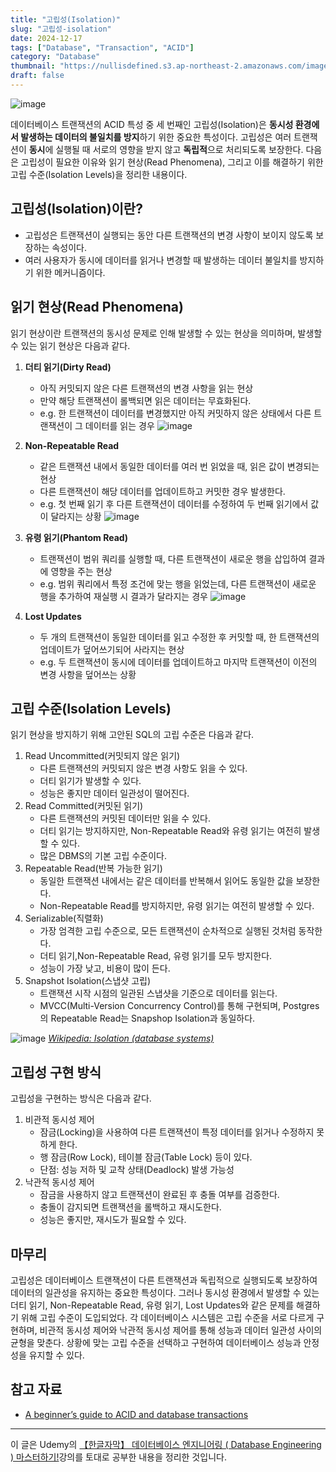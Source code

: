 ```yaml
---
title: "고립성(Isolation)"
slug: "고립성-isolation"
date: 2024-12-17
tags: ["Database", "Transaction", "ACID"]
category: "Database"
thumbnail: "https://nullisdefined.s3.ap-northeast-2.amazonaws.com/images/98f9ddf7db0683bb64d464f595df87f7.png"
draft: false
---
```

![image](https://nullisdefined.s3.ap-northeast-2.amazonaws.com/images/98f9ddf7db0683bb64d464f595df87f7.png)


데이터베이스 트랜잭션의 ACID 특성 중 세 번째인 고립성(Isolation)은 **동시성 환경에서 발생하는 데이터의 불일치를 방지**하기 위한 중요한 특성이다. 고립성은 여러 트랜잭션이 **동시**에 실행될 때 서로의 영향을 받지 않고 **독립적**으로 처리되도록 보장한다. 다음은 고립성이 필요한 이유와 읽기 현상(Read Phenomena), 그리고 이를 해결하기 위한 고립 수준(Isolation Levels)을 정리한 내용이다.

## 고립성(Isolation)이란?
- 고립성은 트랜잭션이 실행되는 동안 다른 트랜잭션의 변경 사항이 보이지 않도록 보장하는 속성이다.
- 여러 사용자가 동시에 데이터를 읽거나 변경할 때 발생하는 데이터 불일치를 방지하기 위한 메커니즘이다.

## 읽기 현상(Read Phenomena)
읽기 현상이란 트랜잭션의 동시성 문제로 인해 발생할 수 있는 현상을 의미하며, 발생할 수 있는 읽기 현상은 다음과 같다.

1. **더티 읽기(Dirty Read)**
	- 아직 커밋되지 않은 다른 트랜잭션의 변경 사항을 읽는 현상
	- 만약 해당 트랜잭션이 롤백되면 읽은 데이터는 무효화된다.
	- e.g. 한 트랜잭션이 데이터를 변경했지만 아직 커밋하지 않은 상태에서 다른 트랜잭션이 그 데이터를 읽는 경우
![image](https://nullisdefined.s3.ap-northeast-2.amazonaws.com/images/866976c64b306718cc6865d69fc5d49d.png)

2. **Non-Repeatable Read**
	- 같은 트랜잭션 내에서 동일한 데이터를 여러 번 읽었을 때, 읽은 값이 변경되는 현상
	- 다른 트랜잭션이 해당 데이터를 업데이트하고 커밋한 경우 발생한다.
	- e.g. 첫 번째 읽기 후 다른 트랜잭션이 데이터를 수정하여 두 번째 읽기에서 값이 달라지는 상황
![image](https://nullisdefined.s3.ap-northeast-2.amazonaws.com/images/af343141e7f86efff00797fbbd4e029c.png)

3. **유령 읽기(Phantom Read)**
	- 트랜잭션이 범위 쿼리를 실행할 때, 다른 트랜잭션이 새로운 행을 삽입하여 결과에 영향을 주는 현상
	- e.g. 범위 쿼리에서 특정 조건에 맞는 행을 읽었는데, 다른 트랜잭션이 새로운 행을 추가하여 재실행 시 결과가 달라지는 경우
![image](https://nullisdefined.s3.ap-northeast-2.amazonaws.com/images/d4d44ac5ae4f26aa2b0ecc6f5c907591.png)

4. **Lost Updates**
	- 두 개의 트랜잭션이 동일한 데이터를 읽고 수정한 후 커밋할 때, 한 트랜잭션의 업데이트가 덮어쓰기되어 사라지는 현상
	- e.g. 두 트랜잭션이 동시에 데이터를 업데이트하고 마지막 트랜잭션이 이전의 변경 사항을 덮어쓰는 상황

## 고립 수준(Isolation Levels)
읽기 현상을 방지하기 위해 고안된 SQL의 고립 수준은 다음과 같다.
1. Read Uncommitted(커밋되지 않은 읽기)
	- 다른 트랜잭션의 커밋되지 않은 변경 사항도 읽을 수 있다.
	- 더티 읽기가 발생할 수 있다.
	- 성능은 좋지만 데이터 일관성이 떨어진다.
2. Read Committed(커밋된 읽기)
	- 다른 트랜잭션의 커밋된 데이터만 읽을 수 있다.
	- 더티 읽기는 방지하지만, Non-Repeatable Read와 유령 읽기는 여전히 발생할 수 있다.
	- 많은 DBMS의 기본 고립 수준이다.
3. Repeatable Read(반복 가능한 읽기)
	- 동일한 트랜잭션 내에서는 같은 데이터를 반복해서 읽어도 동일한 값을 보장한다.
	- Non-Repeatable Read를 방지하지만, 유령 읽기는 여전히 발생할 수 있다.
4. Serializable(직렬화)
	- 가장 엄격한 고립 수준으로, 모든 트랜잭션이 순차적으로 실행된 것처럼 동작한다.
	- 더티 읽기,Non-Repeatable Read, 유령 읽기를 모두 방지한다.
	- 성능이 가장 낮고, 비용이 많이 든다.
5. Snapshot Isolation(스냅샷 고립)
	- 트랜잭션 시작 시점의 일관된 스냅샷을 기준으로 데이터를 읽는다.
	- MVCC(Multi-Version Concurrency Control)를 통해 구현되며, Postgres의 Repeatable Read는 Snapshop Isolation과 동일하다.

![image](https://nullisdefined.s3.ap-northeast-2.amazonaws.com/images/3bf9f4f0310b87cd2beb245bb34d52e8.png)
*[Wikipedia: Isolation (database systems)](https://en.wikipedia.org/wiki/Isolation_(database_systems))*

## 고립성 구현 방식
고립성을 구현하는 방식은 다음과 같다.
1. 비관적 동시성 제어
	- 잠금(Locking)을 사용하여 다른 트랜잭션이 특정 데이터를 읽거나 수정하지 못하게 한다.
	- 행 잠금(Row Lock), 테이블 잠금(Table Lock) 등이 있다.
	- 단점: 성능 저하 및 교착 상태(Deadlock) 발생 가능성
2. 낙관적 동시성 제어
	- 잠금을 사용하지 않고 트랜잭션이 완료된 후 충돌 여부를 검증한다.
	- 충돌이 감지되면 트랜잭션을 롤백하고 재시도한다.
	- 성능은 좋지만, 재시도가 필요할 수 있다.

## 마무리
고립성은 데이터베이스 트랜잭션이 다른 트랜잭션과 독립적으로 실행되도록 보장하여 데이터의 일관성을 유지하는 중요한 특성이다. 그러나 동시성 환경에서 발생할 수 있는 더티 읽기, Non-Repeatable Read, 유령 읽기, Lost Updates와 같은 문제를 해결하기 위해 고립 수준이 도입되었다.
각 데이터베이스 시스템은 고립 수준을 서로 다르게 구현하며, 비관적 동시성 제어와 낙관적 동시성 제어를 통해 성능과 데이터 일관성 사이의 균형을 맞춘다. 상황에 맞는 고립 수준을 선택하고 구현하여 데이터베이스 성능과 안정성을 유지할 수 있다.

## 참고 자료
- [A beginner’s guide to ACID and database transactions](https://mbagrat.com/database/acid-atomicity-consistency-isolation-durability/)

---
이 글은 Udemy의 [【한글자막】 데이터베이스 엔지니어링 ( Database Engineering ) 마스터하기!](https://www.udemy.com/course/database-engineering-korean/)강의를 토대로 공부한 내용을 정리한 것입니다.